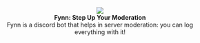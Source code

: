 
<div align="center">
  <img src="https://user-images.githubusercontent.com/107202816/213440778-3c7295e8-7a62-49cc-b33a-a54e063c4b37.png" align="center">
  <br>
  <strong>Fynn: Step Up Your Moderation</strong>
  <br>
Fynn is a discord bot that helps in server moderation: you can log everything with it!
